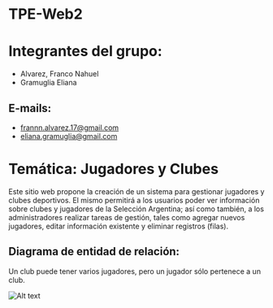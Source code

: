 # TPE-Web2
# Integrantes del grupo:
- Alvarez, Franco Nahuel
- Gramuglia Eliana
## E-mails:
- frannn.alvarez.17@gmail.com
- eliana.gramuglia@gmail.com


# Temática: Jugadores y Clubes
Este sitio web propone la creación de un sistema para gestionar jugadores y clubes deportivos.
El mismo permitirá a los usuarios poder ver información sobre clubes y jugadores de la Selección Argentina; así como también, a los administradores realizar tareas de gestión, tales como agregar nuevos jugadores, editar información existente y eliminar registros (filas).

## Diagrama de entidad de relación: 
Un club puede tener varios jugadores, pero un jugador sólo pertenece a un club. 

![Alt text](der-1.jpeg)
